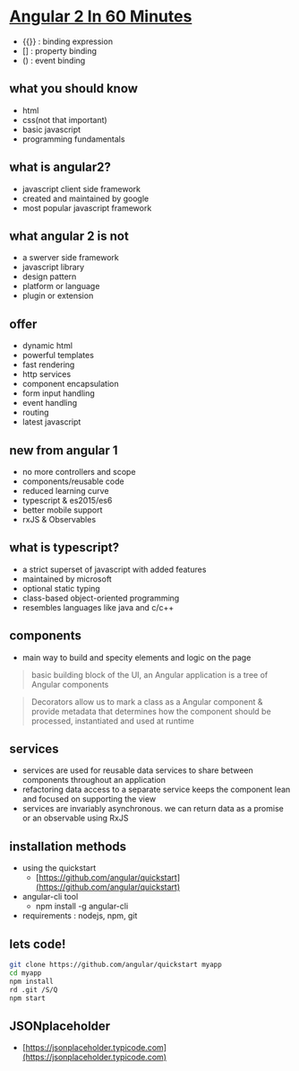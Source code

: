 # [Angular 2 In 60 Minutes](https://www.youtube.com/watch?v=-zW1zHqsdyc)
* {{}} : binding expression
* [] : property binding
* () : event binding

## what you should know
* html
* css(not that important)
* basic javascript
* programming fundamentals

## what is angular2?
* javascript client side framework
* created and maintained by google
* most popular javascript framework

## what angular 2 is not
* a swerver side framework
* javascript library
* design pattern
* platform or language
* plugin or extension

## offer
* dynamic html
* powerful templates
* fast rendering
* http services
* component encapsulation
* form input handling
* event handling
* routing
* latest javascript

## new from angular 1
* no more controllers and scope
* components/reusable code
* reduced learning curve
* typescript & es2015/es6
* better mobile support
* rxJS & Observables

## what is typescript?
* a strict superset of javascript with added features
* maintained by microsoft
* optional static typing
* class-based object-oriented programming
* resembles languages like java and c/c++

## components
* main way to build and specity elements and logic on the page
> basic building block of the UI, an Angular application is a tree of Angular components

> Decorators allow us to mark a class as a Angular component & provide metadata that determines how the component should be processed, instantiated and used at runtime

## services
* services are used for reusable data services to share between components throughout an application
* refactoring data access to a separate service keeps the component lean and focused on supporting the view
* services are invariably asynchronous. we can return data as a promise or an observable using RxJS

## installation methods
* using the quickstart
    * [https://github.com/angular/quickstart](https://github.com/angular/quickstart)
* angular-cli tool
    * npm install -g angular-cli
* requirements : nodejs, npm, git

## lets code!
```bash
git clone https://github.com/angular/quickstart myapp
cd myapp
npm install
rd .git /S/Q
npm start
```
## JSONplaceholder
* [https://jsonplaceholder.typicode.com](https://jsonplaceholder.typicode.com)
